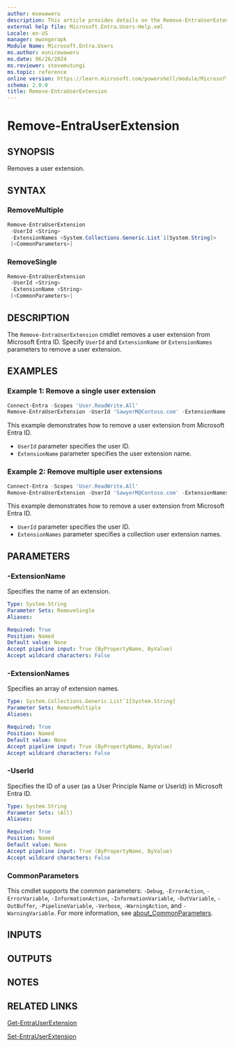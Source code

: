 ```yaml
---
author: msewaweru
description: This article provides details on the Remove-EntraUserExtension command.
external help file: Microsoft.Entra.Users-Help.xml
Locale: en-US
manager: mwongerapk
Module Name: Microsoft.Entra.Users
ms.author: eunicewaweru
ms.date: 06/26/2024
ms.reviewer: stevemutungi
ms.topic: reference
online version: https://learn.microsoft.com/powershell/module/Microsoft.Entra/Remove-EntraUserExtension
schema: 2.0.0
title: Remove-EntraUserExtension
---
```


# Remove-EntraUserExtension

## SYNOPSIS

Removes a user extension.

## SYNTAX

### RemoveMultiple

```powershell
Remove-EntraUserExtension
 -UserId <String>
 -ExtensionNames <System.Collections.Generic.List`1[System.String]>
 [<CommonParameters>]
```

### RemoveSingle

```powershell
Remove-EntraUserExtension
 -UserId <String>
 -ExtensionName <String>
 [<CommonParameters>]
```

## DESCRIPTION

The `Remove-EntraUserExtension` cmdlet removes a user extension from Microsoft Entra ID. Specify `UserId` and `ExtensionName` or `ExtensionNames` parameters to remove a user extension.

## EXAMPLES

### Example 1: Remove a single user extension

```powershell
Connect-Entra -Scopes 'User.ReadWrite.All'
Remove-EntraUserExtension -UserId 'SawyerM@Contoso.com' -ExtensionName 'extension_bbbbbbbb111122223333cccccccccccc_TestExtension'
```

This example demonstrates how to remove a user extension from Microsoft Entra ID.

- `UserId` parameter specifies the user ID.
- `ExtensionName` parameter specifies the user extension name.

### Example 2: Remove multiple user extensions

```powershell
Connect-Entra -Scopes 'User.ReadWrite.All'
Remove-EntraUserExtension -UserId 'SawyerM@Contoso.com' -ExtensionNames 'extension_bbbbbbbb111122223333cccccccccccc_TestExtension','extension_bbbbbbbb111122223333cccccccccccc_DummyExtension'
```

This example demonstrates how to remove a user extension from Microsoft Entra ID.

- `UserId` parameter specifies the user ID.
- `ExtensionNames` parameter specifies a collection user extension names.

## PARAMETERS

### -ExtensionName

Specifies the name of an extension.

```yaml
Type: System.String
Parameter Sets: RemoveSingle
Aliases:

Required: True
Position: Named
Default value: None
Accept pipeline input: True (ByPropertyName, ByValue)
Accept wildcard characters: False
```

### -ExtensionNames

Specifies an array of extension names.

```yaml
Type: System.Collections.Generic.List`1[System.String]
Parameter Sets: RemoveMultiple
Aliases:

Required: True
Position: Named
Default value: None
Accept pipeline input: True (ByPropertyName, ByValue)
Accept wildcard characters: False
```

### -UserId

Specifies the ID of a user (as a User Principle Name or UserId) in Microsoft Entra ID.

```yaml
Type: System.String
Parameter Sets: (All)
Aliases:

Required: True
Position: Named
Default value: None
Accept pipeline input: True (ByPropertyName, ByValue)
Accept wildcard characters: False
```

### CommonParameters

This cmdlet supports the common parameters: `-Debug`, `-ErrorAction`, `-ErrorVariable`, `-InformationAction`, `-InformationVariable`, `-OutVariable`, `-OutBuffer`, `-PipelineVariable`, `-Verbose`, `-WarningAction`, and `-WarningVariable`. For more information, see [about_CommonParameters](https://go.microsoft.com/fwlink/?LinkID=113216).

## INPUTS

## OUTPUTS

## NOTES

## RELATED LINKS

[Get-EntraUserExtension](Get-EntraUserExtension.md)

[Set-EntraUserExtension](Set-EntraUserExtension.md)
